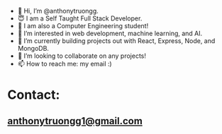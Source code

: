 - 👋 Hi, I’m @anthonytruongg.
- 😇 I am a Self Taught Full Stack Developer. 
- 🥸 I am also a Computer Engineering student!
- 👀 I’m interested in web development, machine learning, and AI.
- 🌱 I’m currently building projects out with React, Express, Node, and MongoDB.
- 💞️ I’m looking to collaborate on any projects!
- 📫 How to reach me: my email :)

# Contact:
## anthonytruongg1@gmail.com

<!---
anthonytruongg/anthonytruongg is a ✨ special ✨ repository because its `README.md` (this file) appears on your GitHub profile.
You can click the Preview link to take a look at your changes.
--->
